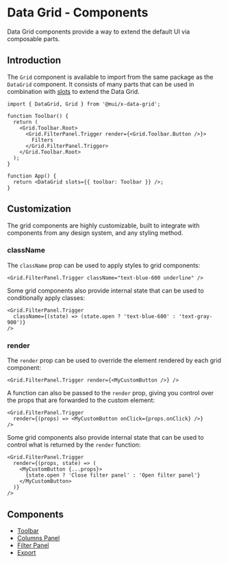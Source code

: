 # Data Grid - Components

<p class="description">Data Grid components provide a way to extend the default UI via composable parts.</p>

## Introduction

The `Grid` component is available to import from the same package as the `DataGrid` component. It consists of many parts that can be used in combination with [slots](/x/react-data-grid/components/) to extend the Data Grid.

```tsx
import { DataGrid, Grid } from '@mui/x-data-grid';

function Toolbar() {
  return (
    <Grid.Toolbar.Root>
      <Grid.FilterPanel.Trigger render={<Grid.Toolbar.Button />}>
        Filters
      </Grid.FilterPanel.Trigger>
    </Grid.Toolbar.Root>
  );
}

function App() {
  return <DataGrid slots={{ toolbar: Toolbar }} />;
}
```

## Customization

The grid components are highly customizable, built to integrate with components from any design system, and any styling method.

### className

The `className` prop can be used to apply styles to grid components:

```tsx
<Grid.FilterPanel.Trigger className="text-blue-600 underline" />
```

Some grid components also provide internal state that can be used to conditionally apply classes:

```tsx
<Grid.FilterPanel.Trigger
  className={(state) => (state.open ? 'text-blue-600' : 'text-gray-900')}
/>
```

### render

The `render` prop can be used to override the element rendered by each grid component:

```tsx
<Grid.FilterPanel.Trigger render={<MyCustomButton />} />
```

A function can also be passed to the `render` prop, giving you control over the props that are forwarded to the custom element:

```tsx
<Grid.FilterPanel.Trigger
  render={(props) => <MyCustomButton onClick={props.onClick} />}
/>
```

Some grid components also provide internal state that can be used to control what is returned by the `render` function:

```tsx
<Grid.FilterPanel.Trigger
  render={(props, state) => (
    <MyCustomButton {...props}>
      {state.open ? 'Close filter panel' : 'Open filter panel'}
    </MyCustomButton>
  )}
/>
```

## Components

- [Toolbar](/x/react-data-grid/components/toolbar/)
- [Columns Panel](/x/react-data-grid/components/columns-panel/)
- [Filter Panel](/x/react-data-grid/components/filter-panel/)
- [Export](/x/react-data-grid/components/export/)
